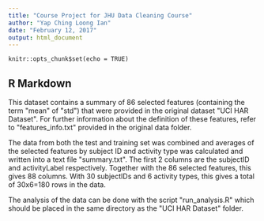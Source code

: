 ```yaml
---
title: "Course Project for JHU Data Cleaning Course"
author: "Yap Ching Loong Ian"
date: "February 12, 2017"
output: html_document
---
```


```{r setup, include=FALSE}
knitr::opts_chunk$set(echo = TRUE)
```

## R Markdown
This dataset contains a summary of 86 selected features (containing the term "mean" of "std") that were provided in the original dataset "UCI HAR Dataset". 
For further information about the definition of these features, refer to "features_info.txt" provided in the original data folder. 

The data from both the test and training set was combined and averages of the selected features by subject ID and activity type was calculated and written into a text file "summary.txt". The first 2 columns are the subjectID and activityLabel respectively. Together with the 86 selected features, this gives 88 columns. With 30 subjectIDs and 6 activity types, this gives a total of 30x6=180 rows in the data.

The analysis of the data can be done with the script "run_analysis.R" which should be placed in the same directory as the "UCI HAR Dataset" folder.